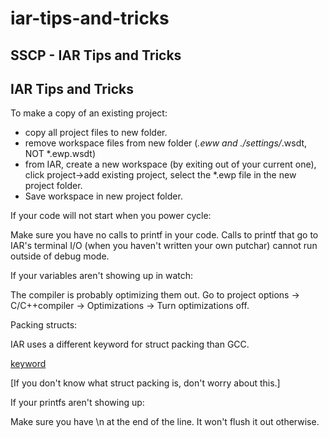 # iar-tips-and-tricks

## SSCP - IAR Tips and Tricks

## IAR Tips and Tricks

To make a copy of an existing project:

* copy all project files to new folder.&#x20;
* remove workspace files from new folder (_.eww and ./settings/_.wsdt, NOT \*.ewp.wsdt)&#x20;
* from IAR, create a new workspace (by exiting out of your current one), click project->add existing project, select the \*.ewp file in the new project folder.&#x20;
* Save workspace in new project folder.&#x20;

If your code will not start when you power cycle:

Make sure you have no calls to printf in your code.  Calls to printf that go to IAR's terminal I/O (when you haven't written your own putchar) cannot run outside of debug mode.

If your variables aren't showing up in watch:

The compiler is probably optimizing them out. Go to project options -> C/C++compiler -> Optimizations -> Turn optimizations off.

Packing structs:

IAR uses a different keyword for struct packing than GCC.

[keyword](http://netstorage.iar.com/SuppDB/Public/SUPPORT/005609/Example%205.pdf)

\[If you don't know what struct packing is, don't worry about this.]

If your printfs aren't showing up:

Make sure you have \n at the end of the line.  It won't flush it out otherwise.
